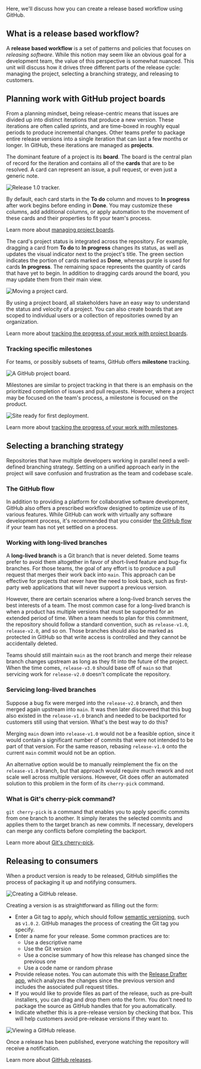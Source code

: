 Here, we'll discuss how you can create a release based workflow using GitHub. 

## What is a release based workflow?

A **release based workflow** is a set of patterns and policies that focuses on *releasing software*. While this notion may seem like an obvious goal for a development team, the value of this perspective is somewhat nuanced. This unit will discuss how it drives three different parts of the release cycle: managing the project, selecting a branching strategy, and releasing to customers. 

## Planning work with GitHub project boards

From a planning mindset, being release-centric means that issues are divided up into distinct iterations that produce a new version. These iterations are often called *sprints*, and are time-boxed in roughly equal periods to produce incremental changes. Other teams prefer to package entire release versions into a single iteration that can last a few months or longer. In GitHub, these iterations are managed as **projects**.

The dominant feature of a project is its **board**. The board is the central plan of record for the iteration and contains all of the **cards** that are to be resolved. A card can represent an issue, a pull request, or even just a generic note.

![Release 1.0 tracker.](../media/2-project-board.png)

By default, each card starts in the **To do** column and moves to **In progress** after work begins before ending in **Done**. You may customize these columns, add additional columns, or apply automation to the movement of these cards and their properties to fit your team's process.

Learn more about [managing project boards](https://help.github.com/github/managing-your-work-on-github/managing-project-boards?azure-portal=true).

The card's project status is integrated across the repository. For example, dragging a card from **To do** to **In progress** changes its status, as well as updates the visual indicator next to the project's title. The green section indicates the portion of cards marked as **Done**, whereas purple is used for cards **In progress**. The remaining space represents the quantity of cards that have yet to begin. In addition to dragging cards around the board, you may update them from their main view.

![Moving a project card.](../media/2-move-project-card.png)

By using a project board, all stakeholders have an easy way to understand the status and velocity of a project. You can also create boards that are scoped to individual users or a collection of repositories owned by an organization.

Learn more about [tracking the progress of your work with project boards](https://help.github.com/github/managing-your-work-on-github/tracking-the-progress-of-your-work-with-project-boards?azure-portal=true).

### Tracking specific milestones

For teams, or possibly subsets of teams, GitHub offers **milestone** tracking.

![A GitHub project board.](../media/2-milestones.png)

Milestones are similar to project tracking in that there is an emphasis on the prioritized completion of issues and pull requests. However, where a project may be focused on the team's process, a milestone is focused on the product.

![Site ready for first deployment.](../media/2-milestone-progress.png)

Learn more about [tracking the progress of your work with milestones](https://help.github.com/github/managing-your-work-on-github/tracking-the-progress-of-your-work-with-milestones?azure-portal=true).

## Selecting a branching strategy

Repositories that have multiple developers working in parallel need a well-defined branching strategy. Settling on a unified approach early in the project will save confusion and frustration as the team and codebase scale.

### The GitHub flow

In addition to providing a platform for collaborative software development, GitHub also offers a prescribed workflow designed to optimize use of its various features. While GitHub can work with virtually any software development process, it's recommended that you consider [the GitHub flow](https://guides.github.com/introduction/flow/?azure-portal=true) if your team has not yet settled on a process.

### Working with long-lived branches

A **long-lived branch** is a Git branch that is never deleted. Some teams prefer to avoid them altogether in favor of short-lived feature and bug-fix branches. For those teams, the goal of any effort is to produce a pull request that merges their work back into `main`. This approach can be effective for projects that never have the need to look back, such as first-party web applications that will never support a previous version. 

However, there are certain scenarios where a long-lived branch serves the best interests of a team. The most common case for a long-lived branch is when a product has multiple versions that must be supported for an extended period of time. When a team needs to plan for this commitment, the repository should follow a standard convention, such as `release-v1.0`, `release-v2.0`, and so on. Those branches should also be marked as protected in GitHub so that write access is controlled and they cannot be accidentally deleted.

Teams should still maintain `main` as the root branch and merge their release branch changes upstream as long as they fit into the future of the project. When the time comes, `release-v3.0` should base off of `main` so that servicing work for `release-v2.0` doesn't complicate the repository.

### Servicing long-lived branches

Suppose a bug fix were merged into the `release-v2.0` branch, and then merged again upstream into `main`. It was then later discovered that this bug also existed in the `release-v1.0` branch and needed to be backported for customers still using that version. What's the best way to do this?

Merging `main` down into `release-v1.0` would not be a feasible option, since it would contain a significant number of commits that were not intended to be part of that version. For the same reason, rebasing `release-v1.0` onto the current `main` commit would not be an option.

An alternative option would be to manually reimplement the fix on the `release-v1.0` branch, but that approach would require much rework and not scale well across multiple versions. However, Git does offer an automated solution to this problem in the form of its `cherry-pick` command.

### What is Git's cherry-pick command?

`git cherry-pick` is a command that enables you to apply specific commits from one branch to another. It simply iterates the selected commits and applies them to the target branch as new commits. If necessary, developers can merge any conflicts before completing the backport. 

Learn more about [Git's cherry-pick](https://git-scm.com/docs/git-cherry-pick?azure-portal=true).

## Releasing to consumers 

When a product version is ready to be released, GitHub simplifies the process of packaging it up and notifying consumers.

![Creating a GitHub release.](../media/2-create-release.png)

Creating a version is as straightforward as filling out the form:

- Enter a Git tag to apply, which should follow [semantic versioning](https://semver.org/?azure-portal=true), such as `v1.0.2`. GitHub manages the process of creating the Git tag you specify.
- Enter a name for your release. Some common practices are to:
	- Use a descriptive name
	- Use the Git version
	- Use a concise summary of how this release has changed since the previous one
	- Use a code name or random phrase
- Provide release notes. You can automate this with the [Release Drafter app](https://github.com/apps/release-drafter?azure-portal=true), which analyzes the changes since the previous version and includes the associated pull request titles.
- If you would like to provide files as part of the release, such as pre-built installers, you can drag and drop them onto the form. You don't need to package the source as GitHub handles that for you automatically.
- Indicate whether this is a pre-release version by checking that box. This will help customers avoid pre-release versions if they want to.

![Viewing a GitHub release.](../media/2-view-release.png)

Once a release has been published, everyone watching the repository will receive a notification.

Learn more about [GitHub releases](https://help.github.com/github/administering-a-repository/about-releases?azure-portal=true).